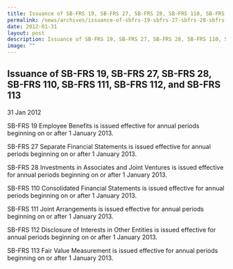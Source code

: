 ```yaml
---
title: Issuance of SB-FRS 19, SB-FRS 27, SB-FRS 28, SB-FRS 110, SB-FRS 111, SB-FRS 112, and SB-FRS 113
permalink: /news/archives/issuance-of-sbfrs-19-sbfrs-27-sbfrs-28-sbfrs-110-sbfrs-111-sbfrs-112-and-sbfrs-113/
date: 2012-01-31
layout: post
description: Issuance of SB-FRS 19, SB-FRS 27, SB-FRS 28, SB-FRS 110, SB-FRS 111, SB-FRS 112, and SB-FRS 113
image: ""
---
```

Issuance of SB-FRS 19, SB-FRS 27, SB-FRS 28, SB-FRS 110, SB-FRS 111, SB-FRS 112, and SB-FRS 113
-----------------------------------------------------------------------------------------------

31 Jan 2012

SB-FRS 19 Employee Benefits is issued effective for annual periods beginning on or after 1 January 2013.  
  
SB-FRS 27 Separate Financial Statements is issued effective for annual periods beginning on or after 1 January 2013.  
  
SB-FRS 28 Investments in Associates and Joint Ventures is issued effective for annual periods beginning on or after 1 January 2013.  
  
SB-FRS 110 Consolidated Financial Statements is issued effective for annual periods beginning on or after 1 January 2013.  
  
SB-FRS 111 Joint Arrangements is issued effective for annual periods beginning on or after 1 January 2013.  
  
SB-FRS 112 Disclosure of Interests in Other Entities is issued effective for annual periods beginning on or after 1 January 2013.  
  
SB-FRS 113 Fair Value Measurement is issued effective for annual periods beginning on or after 1 January 2013.

